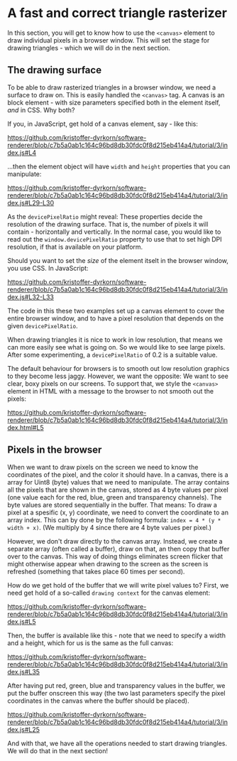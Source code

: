 # A fast and correct triangle rasterizer

In this section, you will get to know how to use the `<canvas>` element to draw individual pixels in a browser window. This will set the stage for drawing triangles - which we will do in the next section.

## The drawing surface

To be able to draw rasterized triangles in a browser window, we need a surface to draw on. This is easily handled the `<canvas>` tag. A canvas is an block element - with size parameters specified both in the element itself, _and_ in CSS. Why both?

If you, in JavaScript, get hold of a canvas element, say - like this:

https://github.com/kristoffer-dyrkorn/software-renderer/blob/c7b5a0ab1c164c96bd8db30fdc0f8d215eb414a4/tutorial/3/index.js#L4

...then the element object will have `width` and `height` properties that you can manipulate:

https://github.com/kristoffer-dyrkorn/software-renderer/blob/c7b5a0ab1c164c96bd8db30fdc0f8d215eb414a4/tutorial/3/index.js#L29-L30

As the `devicePixelRatio` might reveal: These properties decide the resolution of the drawing surface. That is, the number of pixels it will contain - horizontally and vertically. In the normal case, you would like to read out the `window.devicePixelRatio` property to use that to set high DPI resolution, if that is available on your platform.

Should you want to set the _size_ of the element itselt in the browser window, you use CSS. In JavaScript:

https://github.com/kristoffer-dyrkorn/software-renderer/blob/c7b5a0ab1c164c96bd8db30fdc0f8d215eb414a4/tutorial/3/index.js#L32-L33

The code in this these two examples set up a canvas element to cover the entire browser window, and to have a pixel resolution that depends on the given `devicePixelRatio`.

When drawing triangles it is nice to work in low resolution, that means we can more easily see what is going on. So we would like to see large pixels. After some experimenting, a `devicePixelRatio` of 0.2 is a suitable value.

The default behaviour for browsers is to smooth out low resolution graphics to they become less jaggy. However, we want the opposite: We want to see clear, boxy pixels on our screens. To support that, we style the `<canvas>` element in HTML with a message to the browser to not smooth out the pixels:

https://github.com/kristoffer-dyrkorn/software-renderer/blob/c7b5a0ab1c164c96bd8db30fdc0f8d215eb414a4/tutorial/3/index.html#L5

## Pixels in the browser

When we want to draw pixels on the screen we need to know the coordinates of the pixel, and the color it should have. In a canvas, there is a array for Uint8 (byte) values that we need to manipulate. The array contains all the pixels that are shown in the canvas, stored as 4 byte values per pixel (one value each for the red, blue, green and transparency channels). The byte values are stored sequentially in the buffer. That means: To draw a pixel at a spesific (x, y) coordinate, we need to convert the coordinate to an array index. This can by done by the following formula: `index = 4 * (y * width + x)`. (We multiply by 4 since there are 4 byte values per pixel.)

However, we don't draw directly to the canvas array. Instead, we create a separate array (often called a buffer), draw on that, an then copy that buffer over to the canvas. This way of doing things eliminates screen flicker that might otherwise appear when drawing to the screen as the screen is refreshed (something that takes place 60 times per second).

How do we get hold of the buffer that we will write pixel values to? First, we need get hold of a so-called `drawing context` for the canvas element:

https://github.com/kristoffer-dyrkorn/software-renderer/blob/c7b5a0ab1c164c96bd8db30fdc0f8d215eb414a4/tutorial/3/index.js#L5

Then, the buffer is available like this - note that we need to specify a width and a height, which for us is the same as the full canvas:

https://github.com/kristoffer-dyrkorn/software-renderer/blob/c7b5a0ab1c164c96bd8db30fdc0f8d215eb414a4/tutorial/3/index.js#L35

After having put red, green, blue and transparency values in the buffer, we put the buffer onscreen this way (the two last parameters specify the pixel coordinates in the canvas where the buffer should be placed).

https://github.com/kristoffer-dyrkorn/software-renderer/blob/c7b5a0ab1c164c96bd8db30fdc0f8d215eb414a4/tutorial/3/index.js#L25

And with that, we have all the operations needed to start drawing triangles. We will do that in the next section!
